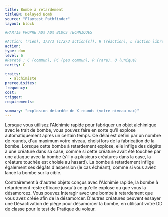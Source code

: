 ```yaml
---
title: Bombe à retardement
titleEN: Delayed Bomb
source: "Playtest Pathfinder"
layout: block

#PARTIE PROPRE AUX AUX BLOCS TECHNIQUES

#Action: (rien), 1/2/3 (1/2/3 action[s]), R (réaction), L (action libre)
action: 
type: don
level: 6
#Rareté : C (commun), PC (peu commun), R (rare), U (unique)
rarity: C

traits:
  - alchimiste
prerequisites:
frequency: 
cost:
trigger: 
requirements:

summary: "explosion detardée de X rounds (votre niveau max)"
---
```


Lorsque vous utilisez l'Alchimie rapide pour fabriquer un objet alchimique avec le trait de bombe, vous pouvez faire en sorte qu'il explose automatiquement après un certain temps. Ce délai est défini par un nombre de rounds, d'au maximum votre niveau, choisi lors de la fabrication de la bombe. Lorsque cette bombe à retardement explose, elle inflige des dégâts à une créature dans sa case, comme si cette créature avait été touchée par une attaque avec la bombe (s'il y a plusieurs créatures dans la case, la créature touchée est choisie au hasard). La bombe à retardement inflige également ses dégâts d'aspersion (le cas échéant), comme si vous aviez lancé la bombe sur la cible.

Contrairement à d'autres objets conçus avec l'Alchimie rapide, la bombe à retardement reste efficace jusqu'à ce qu'elle explose ou que vous la désamorcez. Vous pouvez Interagir avec une bombe à retardement que vous avez créée afin de la désamorcer. D'autres créatures peuvent essayer une Désactivation de piège pour désamorcer la bombe, en utilisant votre DD de classe pour le test de Pratique du voleur.